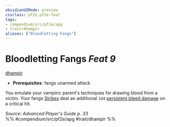 ```yaml
---
obsidianUIMode: preview
cssclass: pf2e,pf2e-feat
tags:
- compendium/src/pf2e/apg
- trait/dhampir
aliases: ["Bloodletting Fangs"]
---
```

# Bloodletting Fangs  *Feat 9*  
[dhampir](dhampir-b1.md "Dhampir Ancestry & Heritage Trait")  

- **Prerequisites**: fangs unarmed attack

You emulate your vampiric parent's techniques for drawing blood from a victim. Your fangs [Strikes](strike.md) deal an additional `1d4` [persistent bleed damage](conditions.md#Persistent%20Damage) on a critical hit.

*Source: Advanced Player's Guide p. 33*  
%% #compendium/src/pf2e/apg #trait/dhampir %%